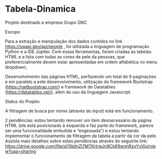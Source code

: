 # Tabela-Dinamica
 Projeto destinado a empresa Grupo GNC


Escopo

Para a extração e manipulação dos dados contidos no link https://swapi.dev/api/people , foi utilizada a linguagem de programação Python e a IDE Júpiter. Com essas ferramentas, foram criadas as tabelas HTML e a lista com todas as cores de pele da pessoas, que preferencialmente devem estar apresentadas em ordem alfabética no menu dropdown;

Desenvolvimento das páginas HTML, perfazendo um total de 9 paginações e em paralelo a este desenvolvimento, utilização do framework Bootstrap (https://getbootstrap.com/) e framework de Datatables (https://datatables.net/), além do uso da linguagem Javascript.

Status do Projeto

A filtragem de busca por nome (através do input) está em funcionamento.

2 pendências: estou tentando remover um item desnecessário da página HTML (ele está posicionado à esquerda e faz parte do framework, parece ser uma funcionalidade embutida e “engessada”) e estou tentando implementar o funcionamento de filtragem da tabela a partir da cor da pele.
Assista mais detalhes sobre estas pendências através do seguinte link: https://drive.google.com/file/d/1tkbhZl7MTKrIrwJn8Ck69wnhRzvYvIGq/view?usp=sharing 
